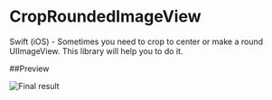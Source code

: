 # CropRoundedImageView
Swift (iOS) - Sometimes you need to crop to center or make a round UIImageView. This library will help you to do it.

##Preview

![Final result]({{site.baseurl}}//Screen%20Shot%202015-11-25%20at%2023.54.10.png)

